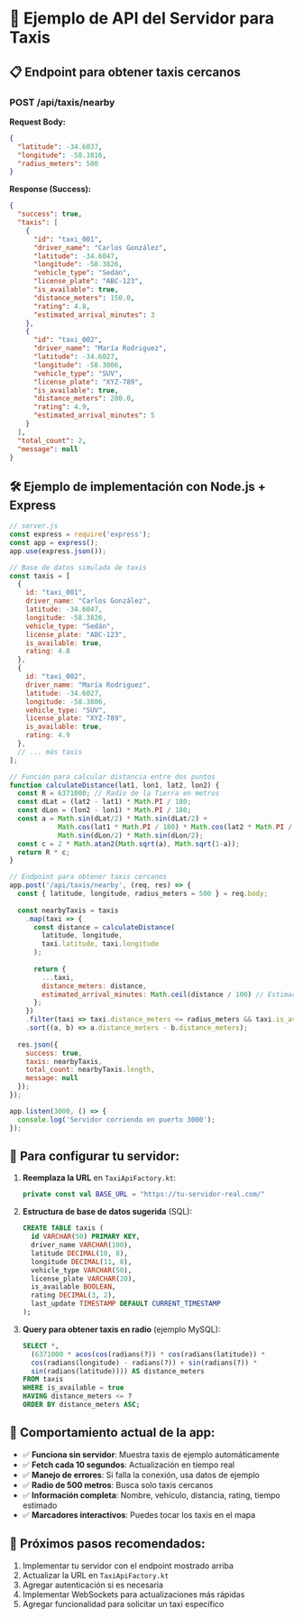 # 🚖 Ejemplo de API del Servidor para Taxis

## 📋 Endpoint para obtener taxis cercanos

### **POST /api/taxis/nearby**

**Request Body:**
```json
{
  "latitude": -34.6037,
  "longitude": -58.3816,
  "radius_meters": 500
}
```

**Response (Success):**
```json
{
  "success": true,
  "taxis": [
    {
      "id": "taxi_001",
      "driver_name": "Carlos González",
      "latitude": -34.6047,
      "longitude": -58.3826,
      "vehicle_type": "Sedán",
      "license_plate": "ABC-123",
      "is_available": true,
      "distance_meters": 150.0,
      "rating": 4.8,
      "estimated_arrival_minutes": 3
    },
    {
      "id": "taxi_002",
      "driver_name": "María Rodriguez",
      "latitude": -34.6027,
      "longitude": -58.3806,
      "vehicle_type": "SUV",
      "license_plate": "XYZ-789",
      "is_available": true,
      "distance_meters": 280.0,
      "rating": 4.9,
      "estimated_arrival_minutes": 5
    }
  ],
  "total_count": 2,
  "message": null
}
```

## 🛠️ Ejemplo de implementación con Node.js + Express

```javascript
// server.js
const express = require('express');
const app = express();
app.use(express.json());

// Base de datos simulada de taxis
const taxis = [
  {
    id: "taxi_001",
    driver_name: "Carlos González",
    latitude: -34.6047,
    longitude: -58.3826,
    vehicle_type: "Sedán",
    license_plate: "ABC-123",
    is_available: true,
    rating: 4.8
  },
  {
    id: "taxi_002", 
    driver_name: "María Rodriguez",
    latitude: -34.6027,
    longitude: -58.3806,
    vehicle_type: "SUV",
    license_plate: "XYZ-789",
    is_available: true,
    rating: 4.9
  },
  // ... más taxis
];

// Función para calcular distancia entre dos puntos
function calculateDistance(lat1, lon1, lat2, lon2) {
  const R = 6371000; // Radio de la Tierra en metros
  const dLat = (lat2 - lat1) * Math.PI / 180;
  const dLon = (lon2 - lon1) * Math.PI / 180;
  const a = Math.sin(dLat/2) * Math.sin(dLat/2) +
            Math.cos(lat1 * Math.PI / 180) * Math.cos(lat2 * Math.PI / 180) *
            Math.sin(dLon/2) * Math.sin(dLon/2);
  const c = 2 * Math.atan2(Math.sqrt(a), Math.sqrt(1-a));
  return R * c;
}

// Endpoint para obtener taxis cercanos
app.post('/api/taxis/nearby', (req, res) => {
  const { latitude, longitude, radius_meters = 500 } = req.body;
  
  const nearbyTaxis = taxis
    .map(taxi => {
      const distance = calculateDistance(
        latitude, longitude,
        taxi.latitude, taxi.longitude
      );
      
      return {
        ...taxi,
        distance_meters: distance,
        estimated_arrival_minutes: Math.ceil(distance / 100) // Estimación simple
      };
    })
    .filter(taxi => taxi.distance_meters <= radius_meters && taxi.is_available)
    .sort((a, b) => a.distance_meters - b.distance_meters);
  
  res.json({
    success: true,
    taxis: nearbyTaxis,
    total_count: nearbyTaxis.length,
    message: null
  });
});

app.listen(3000, () => {
  console.log('Servidor corriendo en puerto 3000');
});
```

## 🔧 Para configurar tu servidor:

1. **Reemplaza la URL** en `TaxiApiFactory.kt`:
   ```kotlin
   private const val BASE_URL = "https://tu-servidor-real.com/"
   ```

2. **Estructura de base de datos sugerida** (SQL):
   ```sql
   CREATE TABLE taxis (
     id VARCHAR(50) PRIMARY KEY,
     driver_name VARCHAR(100),
     latitude DECIMAL(10, 8),
     longitude DECIMAL(11, 8),
     vehicle_type VARCHAR(50),
     license_plate VARCHAR(20),
     is_available BOOLEAN,
     rating DECIMAL(3, 2),
     last_update TIMESTAMP DEFAULT CURRENT_TIMESTAMP
   );
   ```

3. **Query para obtener taxis en radio** (ejemplo MySQL):
   ```sql
   SELECT *, 
     (6371000 * acos(cos(radians(?)) * cos(radians(latitude)) * 
     cos(radians(longitude) - radians(?)) + sin(radians(?)) * 
     sin(radians(latitude)))) AS distance_meters
   FROM taxis 
   WHERE is_available = true
   HAVING distance_meters <= ?
   ORDER BY distance_meters ASC;
   ```

## 📱 Comportamiento actual de la app:

- ✅ **Funciona sin servidor**: Muestra taxis de ejemplo automáticamente
- ✅ **Fetch cada 10 segundos**: Actualización en tiempo real
- ✅ **Manejo de errores**: Si falla la conexión, usa datos de ejemplo
- ✅ **Radio de 500 metros**: Busca solo taxis cercanos
- ✅ **Información completa**: Nombre, vehículo, distancia, rating, tiempo estimado
- ✅ **Marcadores interactivos**: Puedes tocar los taxis en el mapa

## 🎯 Próximos pasos recomendados:

1. Implementar tu servidor con el endpoint mostrado arriba
2. Actualizar la URL en `TaxiApiFactory.kt`
3. Agregar autenticación si es necesaria
4. Implementar WebSockets para actualizaciones más rápidas
5. Agregar funcionalidad para solicitar un taxi específico
